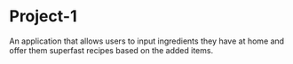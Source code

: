 # Project-1
An application that allows users to input ingredients they have at home and offer them superfast recipes based on the added items.